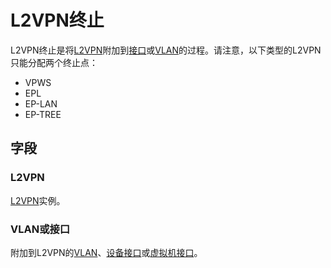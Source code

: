 # L2VPN终止

L2VPN终止是将[L2VPN](./l2vpn.md)附加到[接口](../dcim/interface.md)或[VLAN](../ipam/vlan.md)的过程。请注意，以下类型的L2VPN只能分配两个终止点：

* VPWS
* EPL
* EP-LAN
* EP-TREE

## 字段

### L2VPN

[L2VPN](./l2vpn.md)实例。

### VLAN或接口

附加到L2VPN的[VLAN](../ipam/vlan.md)、[设备接口](../dcim/interface.md)或[虚拟机接口](../virtualization/virtualmachine.md)。
